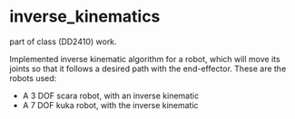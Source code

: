 # inverse_kinematics

part of class (DD2410) work.

Implemented inverse kinematic algorithm for a robot, which will move its joints so that it follows a desired path with the end-effector. These are the robots used:

* A 3 DOF scara robot, with an inverse kinematic
* A 7 DOF kuka robot, with the inverse kinematic

